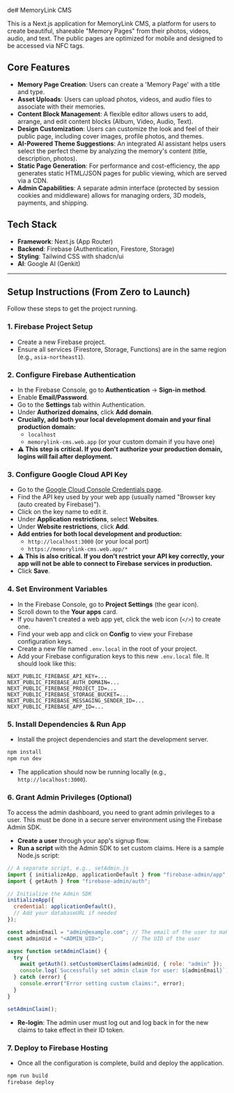   de# MemoryLink CMS

This is a Next.js application for MemoryLink CMS, a platform for users to create beautiful, shareable "Memory Pages" from their photos, videos, audio, and text. The public pages are optimized for mobile and designed to be accessed via NFC tags.

## Core Features

- **Memory Page Creation**: Users can create a 'Memory Page' with a title and type.
- **Asset Uploads**: Users can upload photos, videos, and audio files to associate with their memories.
- **Content Block Management**: A flexible editor allows users to add, arrange, and edit content blocks (Album, Video, Audio, Text).
- **Design Customization**: Users can customize the look and feel of their public page, including cover images, profile photos, and themes.
- **AI-Powered Theme Suggestions**: An integrated AI assistant helps users select the perfect theme by analyzing the memory's content (title, description, photos).
- **Static Page Generation**: For performance and cost-efficiency, the app generates static HTML/JSON pages for public viewing, which are served via a CDN.
- **Admin Capabilities**: A separate admin interface (protected by session cookies and middleware) allows for managing orders, 3D models, payments, and shipping.

## Tech Stack

- **Framework**: Next.js (App Router)
- **Backend**: Firebase (Authentication, Firestore, Storage)
- **Styling**: Tailwind CSS with shadcn/ui
- **AI**: Google AI (Genkit)

---

## Setup Instructions (From Zero to Launch)

Follow these steps to get the project running.

### 1. Firebase Project Setup
- Create a new Firebase project.
- Ensure all services (Firestore, Storage, Functions) are in the same region (e.g., `asia-northeast1`).

### 2. Configure Firebase Authentication
- In the Firebase Console, go to **Authentication** -> **Sign-in method**.
- Enable **Email/Password**.
- Go to the **Settings** tab within Authentication.
- Under **Authorized domains**, click **Add domain**.
- **Crucially, add both your local development domain and your final production domain:**
    - `localhost`
    - `memorylink-cms.web.app` (or your custom domain if you have one)
- **⚠️ This step is critical. If you don't authorize your production domain, logins will fail after deployment.**

### 3. Configure Google Cloud API Key
- Go to the [Google Cloud Console Credentials page](https://console.cloud.google.com/apis/credentials).
- Find the API key used by your web app (usually named "Browser key (auto created by Firebase)").
- Click on the key name to edit it.
- Under **Application restrictions**, select **Websites**.
- Under **Website restrictions**, click **Add**.
- **Add entries for both local development and production:**
    - `http://localhost:3000` (or your local port)
    - `https://memorylink-cms.web.app/*`
- **⚠️ This is also critical. If you don't restrict your API key correctly, your app will not be able to connect to Firebase services in production.**
- Click **Save**.

### 4. Set Environment Variables
- In the Firebase Console, go to **Project Settings** (the gear icon).
- Scroll down to the **Your apps** card.
- If you haven't created a web app yet, click the web icon (`</>`) to create one.
- Find your web app and click on **Config** to view your Firebase configuration keys.
- Create a new file named `.env.local` in the root of your project.
- Add your Firebase configuration keys to this new `.env.local` file. It should look like this:

```
NEXT_PUBLIC_FIREBASE_API_KEY=...
NEXT_PUBLIC_FIREBASE_AUTH_DOMAIN=...
NEXT_PUBLIC_FIREBASE_PROJECT_ID=...
NEXT_PUBLIC_FIREBASE_STORAGE_BUCKET=...
NEXT_PUBLIC_FIREBASE_MESSAGING_SENDER_ID=...
NEXT_PUBLIC_FIREBASE_APP_ID=...
```

### 5. Install Dependencies & Run App
- Install the project dependencies and start the development server.
```bash
npm install
npm run dev
```
- The application should now be running locally (e.g., `http://localhost:3000`).

### 6. Grant Admin Privileges (Optional)
To access the admin dashboard, you need to grant admin privileges to a user. This must be done in a secure server environment using the Firebase Admin SDK.

- **Create a user** through your app's signup flow.
- **Run a script** with the Admin SDK to set custom claims. Here is a sample Node.js script:

```javascript
// A separate script, e.g., setAdmin.js
import { initializeApp, applicationDefault } from "firebase-admin/app";
import { getAuth } from "firebase-admin/auth";

// Initialize the Admin SDK
initializeApp({
  credential: applicationDefault(),
  // Add your databaseURL if needed
});

const adminEmail = "admin@example.com"; // The email of the user to make an admin
const adminUid = "<ADMIN_UID>";         // The UID of the user

async function setAdminClaim() {
  try {
    await getAuth().setCustomUserClaims(adminUid, { role: "admin" });
    console.log(`Successfully set admin claim for user: ${adminEmail}`);
  } catch (error) {
    console.error("Error setting custom claims:", error);
  }
}

setAdminClaim();
```
- **Re-login**: The admin user must log out and log back in for the new claims to take effect in their ID token.

### 7. Deploy to Firebase Hosting
- Once all the configuration is complete, build and deploy the application.
```bash
npm run build
firebase deploy
```
